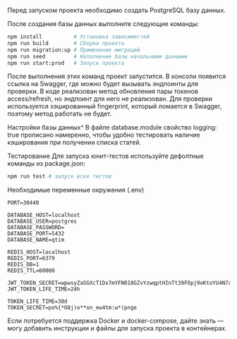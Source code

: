 Перед запуском проекта необходимо создать PostgreSQL базу данных.

После создания базы данных выполните следующие команды:

```bash
npm install          # Установка зависимостей
npm run build        # Сборка проекта
npm run migration:up # Применение миграций
npm run seed         # Наполнение базы начальными данными
npm run start:prod   # Запуск проекта
```

После выполнения этих команд проект запустится. В консоли появится ссылка на Swagger, 
где можно будет вызывать эндпоинты для проверки.
    В коде реализован метод обновления пары токенов access/refresh, но эндпоинт для него не реализован.
    Для проверки используется хэшированный fingerprint, который ломается в Swagger, поэтому метод работать не будет.

Настройки базы данных^
В файле database.module свойство logging: true прописано намеренно, чтобы удобно тестировать наличие кэширования при получении списка статей.

Тестирование
Для запуска юнит-тестов используйте дефолтные команды из package.json:

```bash
npm run test # запуск всех тестов
```

Необходимые переменные окружения (.env)
````
PORT=30440

DATABASE_HOST=localhost
DATABASE_USER=postgres
DATABASE_PASSWORD=
DATABASE_PORT=5432
DATABASE_NAME=qtim

REDIS_HOST=localhost
REDIS_PORT=6379
REDIS_DB=1
REDIS_TTL=60000

JWT_TOKEN_SECRET=wpwsyZaSGXcT1Dx7mYFN018GZvYzwqptHInTt39FOpj9oKtoYU4N7r3vwzVOHnB6padW61g40qFzJRG3RbBuaQ
JWT_TOKEN_LIFE_TIME=24h

TOKEN_LIFE_TIME=30d
TOKEN_SECRET=po%{*O8j)o**on_ew4tm:w*(pnge
````

Если потребуется поддержка Docker и docker-compose, 
дайте знать — могу добавить инструкции и файлы для запуска проекта в контейнерах.